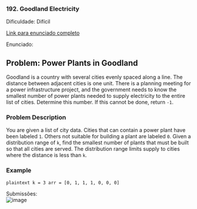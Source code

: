 ### 192. Goodland Electricity
Dificuldade: Difícil

[Link para enunciado completo](https://www.hackerrank.com/challenges/three-month-preparation-kit-pylons/problem)

Enunciado:

## Problem: Power Plants in Goodland

Goodland is a country with several cities evenly spaced along a line. The distance between adjacent cities is one unit. There is a planning meeting for a power infrastructure project, and the government needs to know the smallest number of power plants needed to supply electricity to the entire list of cities. Determine this number. If this cannot be done, return `-1`.

### Problem Description

You are given a list of city data. Cities that can contain a power plant have been labeled `1`. Others not suitable for building a plant are labeled `0`. Given a distribution range of `k`, find the smallest number of plants that must be built so that all cities are served. The distribution range limits supply to cities where the distance is less than `k`.

### Example 

```
plaintext k = 3 arr = [0, 1, 1, 1, 0, 0, 0]
```

Submissões: <br>
![image](https://github.com/user-attachments/assets/18505383-02e2-44e4-96bd-8899bd738c7f)

